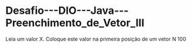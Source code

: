 # Desafio---DIO---Java---Preenchimento_de_Vetor_III
Leia um valor X. Coloque este valor na primeira posição de um vetor N 100
